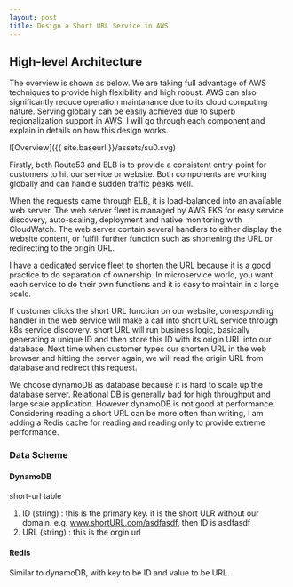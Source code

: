 ```yaml
---
layout: post
title: Design a Short URL Service in AWS
---
```


## High-level Architecture

The overview is shown as below. We are taking full advantage of AWS techniques to provide high flexibility and high robust. AWS can also significantly reduce operation maintanance due to its cloud computing nature. Serving globally can be easily achieved due to superb regionalization support in AWS. I will go through each component and explain in details on how this design works.

![Overview]({{ site.baseurl }}/assets/su0.svg)

Firstly, both Route53 and ELB is to provide a consistent entry-point for customers to hit our service or website. Both components are working globally and can handle sudden traffic peaks well.

When the requests came through ELB, it is load-balanced into an available web server. The web server fleet is managed by AWS EKS for easy service discovery, auto-scaling, deployment and native monitoring with CloudWatch. The web server contain several handlers to either display the website content, or fulfill further function such as shortening the URL or redirecting to the origin URL.

I have a dedicated service fleet to shorten the URL because it is a good practice to do separation of ownership. In microservice world, you want each service to do their own functions and it is easy to maintain in a large scale.

If customer clicks the short URL function on our website, corresponding handler in the web service will make a call into short URL service through k8s service discovery. short URL will run business logic, basically generating a unique ID and then store this ID with its origin URL into our database. Next time when customer types our shorten URL in the web browser and hitting the server again, we will read the origin URL from database and redirect this request.

We choose dynamoDB as database because it is hard to scale up the database server. Relational DB is generally bad for high throughput and large scale application. However dynamoDB is not good at performance. Considering reading a short URL can be more often than writing, I am adding a Redis cache for reading and reading only to provide extreme performance.

### Data Scheme

#### DynamoDB

short-url table

1. ID (string) : this is the primary key. it is the short ULR without our domain. e.g. www.shortURL.com/asdfasdf, then ID is asdfasdf
2. URL (string) : this is the orgin url

#### Redis

Similar to dynamoDB, with key to be ID and value to be URL.
